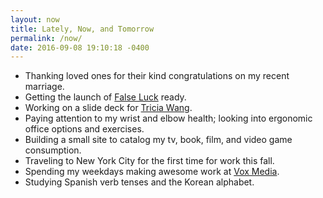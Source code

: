```yaml
---
layout: now
title: Lately, Now, and Tomorrow
permalink: /now/
date: 2016-09-08 19:10:18 -0400
---
```


- Thanking loved ones for their kind congratulations on my recent marriage.
- Getting the launch of [False Luck](http://falseluck.com) ready.
- Working on a slide deck for [Tricia Wang]().
- Paying attention to my wrist and elbow health; looking into ergonomic office options and exercises.
- Building a small site to catalog my tv, book, film, and video game consumption.
- Traveling to New York City for the first time for work this fall.
- Spending my weekdays making awesome work at [Vox Media](http://product.voxmedia.com).
- Studying Spanish verb tenses and the Korean alphabet.